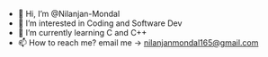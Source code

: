- 👋 Hi, I’m @Nilanjan-Mondal
- 👀 I’m interested in Coding and Software Dev 
- 🌱 I’m currently learning C and C++
- 📫 How to reach me? email me -> nilanjanmondal165@gmail.com

<!---
Nilanjan-Mondal/Nilanjan-Mondal is a ✨ special ✨ repository because its `README.md` (this file) appears on your GitHub profile.
You can click the Preview link to take a look at your changes.
--->
